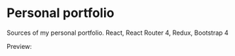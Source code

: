 # Personal portfolio

Sources of my personal portfolio.
React, React Router 4, Redux, Bootstrap 4

Preview:

